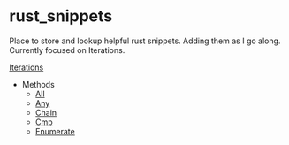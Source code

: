 # rust_snippets

Place to store and lookup helpful rust snippets.  Adding them as I go along.  Currently focused on Iterations.

[Iterations](src/bin/iter)
- Methods
  - [All](src/bin/iter/all.rs)
  - [Any](src/bin/iter/any.rs)
  - [Chain](src/bin/iter/chain.rs)
  - [Cmp](src/bin/iter/cmp.rs)
  - [Enumerate](src/bin/iter/enumerate.rs)
